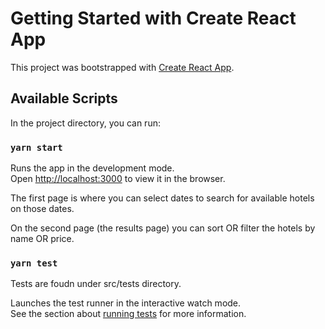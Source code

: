 # Getting Started with Create React App

This project was bootstrapped with [Create React App](https://github.com/facebook/create-react-app).

## Available Scripts

In the project directory, you can run:

### `yarn start`

Runs the app in the development mode.\
Open [http://localhost:3000](http://localhost:3000) to view it in the browser.

The first page is where you can select dates to search for available hotels on those dates.

On the second page (the results page) you can sort OR filter the hotels by name OR price.

### `yarn test`

Tests are foudn under src/tests directory.

Launches the test runner in the interactive watch mode.\
See the section about [running tests](https://facebook.github.io/create-react-app/docs/running-tests) for more information.
